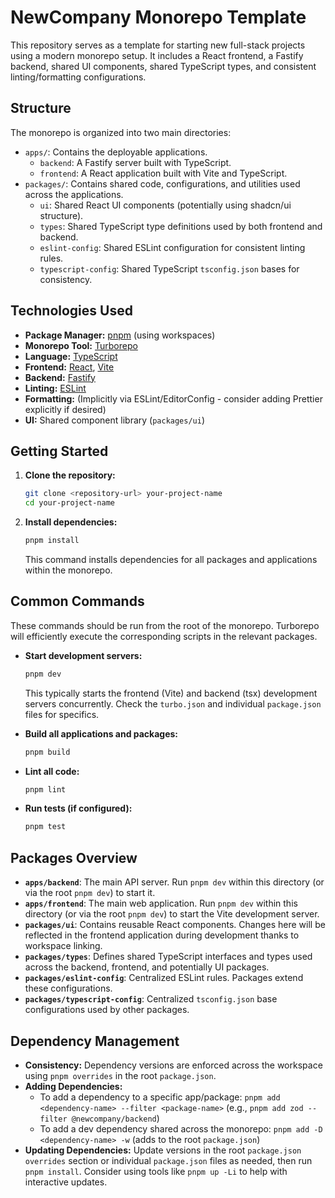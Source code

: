 # NewCompany Monorepo Template

This repository serves as a template for starting new full-stack projects using a modern monorepo setup. It includes a React frontend, a Fastify backend, shared UI components, shared TypeScript types, and consistent linting/formatting configurations.

## Structure

The monorepo is organized into two main directories:

- `apps/`: Contains the deployable applications.
  - `backend`: A Fastify server built with TypeScript.
  - `frontend`: A React application built with Vite and TypeScript.
- `packages/`: Contains shared code, configurations, and utilities used across the applications.
  - `ui`: Shared React UI components (potentially using shadcn/ui structure).
  - `types`: Shared TypeScript type definitions used by both frontend and backend.
  - `eslint-config`: Shared ESLint configuration for consistent linting rules.
  - `typescript-config`: Shared TypeScript `tsconfig.json` bases for consistency.

## Technologies Used

- **Package Manager:** [pnpm](https://pnpm.io/) (using workspaces)
- **Monorepo Tool:** [Turborepo](https://turbo.build/repo)
- **Language:** [TypeScript](https://www.typescriptlang.org/)
- **Frontend:** [React](https://reactjs.org/), [Vite](https://vitejs.dev/)
- **Backend:** [Fastify](https://www.fastify.io/)
- **Linting:** [ESLint](https://eslint.org/)
- **Formatting:** (Implicitly via ESLint/EditorConfig - consider adding Prettier explicitly if desired)
- **UI:** Shared component library (`packages/ui`)

## Getting Started

1.  **Clone the repository:**
    ```bash
    git clone <repository-url> your-project-name
    cd your-project-name
    ```
2.  **Install dependencies:**
    ```bash
    pnpm install
    ```
    This command installs dependencies for all packages and applications within the monorepo.

## Common Commands

These commands should be run from the root of the monorepo. Turborepo will efficiently execute the corresponding scripts in the relevant packages.

- **Start development servers:**

  ```bash
  pnpm dev
  ```

  This typically starts the frontend (Vite) and backend (tsx) development servers concurrently. Check the `turbo.json` and individual `package.json` files for specifics.

- **Build all applications and packages:**

  ```bash
  pnpm build
  ```

- **Lint all code:**

  ```bash
  pnpm lint
  ```

- **Run tests (if configured):**
  ```bash
  pnpm test
  ```

## Packages Overview

- **`apps/backend`**: The main API server. Run `pnpm dev` within this directory (or via the root `pnpm dev`) to start it.
- **`apps/frontend`**: The main web application. Run `pnpm dev` within this directory (or via the root `pnpm dev`) to start the Vite development server.
- **`packages/ui`**: Contains reusable React components. Changes here will be reflected in the frontend application during development thanks to workspace linking.
- **`packages/types`**: Defines shared TypeScript interfaces and types used across the backend, frontend, and potentially UI packages.
- **`packages/eslint-config`**: Centralized ESLint rules. Packages extend these configurations.
- **`packages/typescript-config`**: Centralized `tsconfig.json` base configurations used by other packages.

## Dependency Management

- **Consistency:** Dependency versions are enforced across the workspace using `pnpm overrides` in the root `package.json`.
- **Adding Dependencies:**
  - To add a dependency to a specific app/package: `pnpm add <dependency-name> --filter <package-name>` (e.g., `pnpm add zod --filter @newcompany/backend`)
  - To add a dev dependency shared across the monorepo: `pnpm add -D <dependency-name> -w` (adds to the root `package.json`)
- **Updating Dependencies:** Update versions in the root `package.json` `overrides` section or individual `package.json` files as needed, then run `pnpm install`. Consider using tools like `pnpm up -Li` to help with interactive updates.
